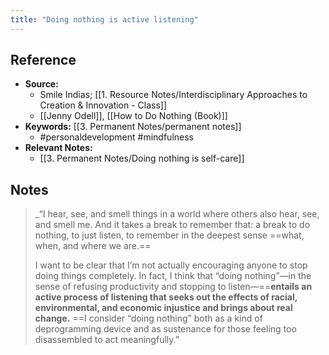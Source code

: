 ```yaml
---
title: "Doing nothing is active listening"
---
```

## Reference
- **Source:** 
	- Smile Indias; [[1. Resource Notes/Interdisciplinary Approaches to Creation & Innovation - Class]]
	- [[Jenny Odell]], [[How to Do Nothing (Book)]]
- **Keywords:** [[3. Permanent Notes/permanent notes]]
	- #personaldevelopment #mindfulness 
- **Relevant Notes:**
	- [[3. Permanent Notes/Doing nothing is self-care]]
## Notes
> _“I hear, see, and smell things in a world where others also hear, see, and smell me. And it takes a break to remember that: a break to do nothing, to just listen, to remember in the deepest sense ==what, when, and where we are.==
> 
> I want to be clear that I’m not actually encouraging anyone to stop doing things completely. In fact, I think that “doing nothing”—in the sense of refusing productivity and stopping to listen—==**entails an active process of listening that seeks out the effects of racial, environmental, and economic injustice and brings about real change.** ==I consider “doing nothing” both as a kind of deprogramming device and as sustenance for those feeling too disassembled to act meaningfully.”